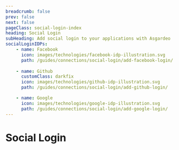 ```yaml
---
breadcrumb: false
prev: false
next: false
pageClass: social-login-index
heading: Social Login
subHeading: Add social login to your applications with Asgardeo
socialLoginIDPs:
    - name: Facebook
      icon: images/technologies/facebook-idp-illustration.svg
      path: /guides/connections/social-login/add-facebook-login/
    
    - name: Github
      customClass: darkfix
      icon: images/technologies/github-idp-illustration.svg
      path: /guides/connections/social-login/add-github-login/

    - name: Google
      icon: images/technologies/google-idp-illustration.svg
      path: /guides/connections/social-login/add-google-login/
---
```


# Social Login

<SocialLoginOverview/>
